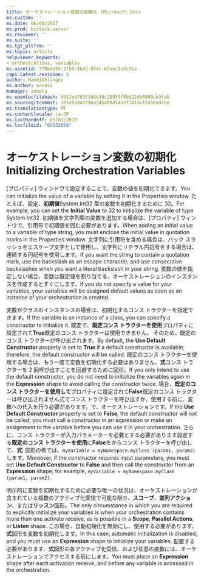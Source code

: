```yaml
---
title: オーケストレーション変数の初期化 |Microsoft Docs
ms.custom: ''
ms.date: 06/08/2017
ms.prod: biztalk-server
ms.reviewer: ''
ms.suite: ''
ms.tgt_pltfrm: ''
ms.topic: article
helpviewer_keywords:
- orchestrations, variables
ms.assetid: 770e4e55-1fb9-4b43-854c-63aec5a3c5ba
caps.latest.revision: 8
author: MandiOhlinger
ms.author: mandia
manager: anneta
ms.openlocfilehash: 0012e4783f3d8b30c38935f8bb22db8809cb3fa0
ms.sourcegitcommit: 381e83d43796a345488d54b3f7413e11d56ad7be
ms.translationtype: MT
ms.contentlocale: ja-JP
ms.lasthandoff: 05/07/2019
ms.locfileid: "65332008"
---
```

# <a name="initializing-orchestration-variables"></a><span data-ttu-id="ebdc9-102">オーケストレーション変数の初期化</span><span class="sxs-lookup"><span data-stu-id="ebdc9-102">Initializing Orchestration Variables</span></span>
<span data-ttu-id="ebdc9-103">[プロパティ] ウィンドウで設定することで、変数の値を初期化できます。</span><span class="sxs-lookup"><span data-stu-id="ebdc9-103">You can initialize the value of a variable by setting it in the Properties window.</span></span> <span data-ttu-id="ebdc9-104">たとえば、設定、**初期値**System.Int32 型の変数を初期化するために 32。</span><span class="sxs-lookup"><span data-stu-id="ebdc9-104">For example, you can set the **Initial Value** to 32 to initialize the variable of type System.Int32.</span></span> <span data-ttu-id="ebdc9-105">初期値を文字列型の変数を追加する場合は、[プロパティ] ウィンドウで、引用符で初期値を囲む必要があります。</span><span class="sxs-lookup"><span data-stu-id="ebdc9-105">When adding an initial value to a variable of type string, you must enclose the initial value in quotation marks in the Properties window.</span></span> <span data-ttu-id="ebdc9-106">文字列に引用符を含める場合は、バック スラッシュをエスケープ文字として使用し、文字列にリテラル円記号をする場合は、連続する円記号を使用します。</span><span class="sxs-lookup"><span data-stu-id="ebdc9-106">If you want the string to contain a quotation mark, use the backslash as an escape character, and use consecutive backslashes when you want a literal backslash in your string.</span></span> <span data-ttu-id="ebdc9-107">変数の値を指定しない場合、変数は既定値を割り当てる、オーケストレーションのインスタンスを作成するとすぐにします。</span><span class="sxs-lookup"><span data-stu-id="ebdc9-107">If you do not specify a value for your variables, your variables will be assigned default values as soon as an instance of your orchestration is created.</span></span>  
  
 <span data-ttu-id="ebdc9-108">変数がクラスのインスタンスの場合は、初期化するコンス トラクターを指定できます。</span><span class="sxs-lookup"><span data-stu-id="ebdc9-108">If the variable is an instance of a class, you can specify a constructor to initialize it.</span></span> <span data-ttu-id="ebdc9-109">既定で、**既定コンス トラクターを使用**プロパティに設定されて**True**既定のコンス トラクターは使用できません。 そのため、既定のコンス トラクターが呼び出されます。</span><span class="sxs-lookup"><span data-stu-id="ebdc9-109">By default, the **Use Default Constructor** property is set to **True** if a default constructor is available; therefore, the default constructor will be called.</span></span> <span data-ttu-id="ebdc9-110">既定のコンス トラクターを使用する場合は、もう一度で変数を初期化する必要はありません、**式**コンス トラクターを 2 回呼び出すことを回避するために図形。</span><span class="sxs-lookup"><span data-stu-id="ebdc9-110">If you only intend to use the default constructor, you do not need to initialize the variables again in the **Expression** shape to avoid calling the constructor twice.</span></span> <span data-ttu-id="ebdc9-111">場合、**既定のコンス トラクターを使用して**プロパティに設定されて**False**既定のコンス トラクターは呼び出されません式でコンス トラクターを呼び出すか、使用する前に、変数への代入を行う必要があります。で、オーケストレーションです。</span><span class="sxs-lookup"><span data-stu-id="ebdc9-111">If the **Use Default Constructor** property is set to **False**, the default constructor will not be called; you must call a constructor in an expression or make an assignment to the variable before you can use it in your orchestration.</span></span> <span data-ttu-id="ebdc9-112">さらに、コンス トラクターが入力パラメーターを必要とする必要があります設定する**既定のコンス トラクターを使用**に**False**をからコンス トラクターを呼び出して、**式**; 図形の例では、`myVariable = myNamespace.myClass (param1, param2)`します。</span><span class="sxs-lookup"><span data-stu-id="ebdc9-112">Moreover, if the constructor requires input parameters, you must set **Use Default Constructor** to **False** and then call the constructor from an **Expression** shape; for example, `myVariable = myNamespace.myClass (param1, param2)`.</span></span>  
  
 <span data-ttu-id="ebdc9-113">明示的に変数を初期化するために必要な唯一の状況は、オーケストレーションが含まれている複数のアクティブ化受信で可能な限り、**スコープ**、**並列アクション**、または**リッスン**図形。</span><span class="sxs-lookup"><span data-stu-id="ebdc9-113">The only circumstance in which you are required to explicitly initialize your variables is when your orchestration contains more than one activate receive, as is possible in a **Scope**, **Parallel Actions**, or **Listen** shape.</span></span> <span data-ttu-id="ebdc9-114">この場合、自動初期化を無効にし、使用する必要があります、**式**図形を変数を初期化します。</span><span class="sxs-lookup"><span data-stu-id="ebdc9-114">In this case, automatic initialization is disabled, and you must use an **Expression** shape to initialize your variables.</span></span> <span data-ttu-id="ebdc9-115">配置する必要があります、**式**図形の各アクティブ化受信、および任意の変数には、オーケストレーションでアクセスする前にします。</span><span class="sxs-lookup"><span data-stu-id="ebdc9-115">You must place an **Expression** shape after each activation receive, and before any variable is accessed in the orchestration.</span></span>
